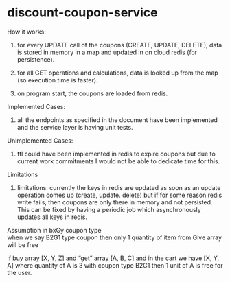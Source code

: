 # discount-coupon-service

How it works:
1. for every UPDATE call of the coupons (CREATE, UPDATE, DELETE), data is stored in memory in a map and updated in on cloud redis (for persistence).

2. for all GET operations and calculations, data is looked up from the map (so execution time is faster).

3. on program start, the coupons are loaded from redis.

Implemented Cases:
1. all the endpoints as specified in the document have been implemented and the service layer is having unit tests.

Unimplemented Cases:
1. ttl could have been implemented in redis to expire coupons but due to current work commitments I would not be
   able to dedicate time for this.

Limitations
1. limitations: currently the keys in redis are updated as soon as an update operation comes up (create, update. delete)
   but if for some reason redis write fails, then coupons are only there in memory and not persisted.
   This can be fixed by having a periodic job which asynchronously updates all keys in redis.

Assumption in bxGy coupon type <br/>
when we say B2G1 type coupon then only 1 quantity of item from Give array will be free

if buy array [X, Y, Z] and “get” array [A, B, C]
and in the cart we have [X, Y, A] where quantity of A is 3 with coupon type B2G1
then 1 unit of A is free for the user.
